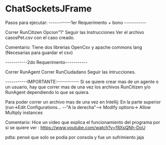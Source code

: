 # ChatSocketsJFrame

Pasos para ejecutar:
-----------1er Requerimento + bono -----------

Correr RunCitizen
Opcion"1"
Seguir las Instrucciones
Ver el archivo casosPet.csv con el caso creado.

Comentario: Tiene dos librerias OpenCsv y apache commons lang (Necesarias para guardar el csv)

-----------2do Requerimento-----------

Correr RunAgent
Correr RunCiudadano
Seguir las intrucciones.

-----------IMPORTANTE:-----------
Si se quiere crear mas de un agente o un usuario, hay que correr mas de una vez los archivos RunCitizen y/o RunAgent dependiendo lo que se quiera.

Para poder correr un archivo mas de una vez en Intellij: En la parte superior (run->Edit Configurations... --"A la derecha"--> Modify options-> Allow Multiply instances

Comentario: Hice un video que explica el funcionamiento del programa por si se quiere ver : https://www.youtube.com/watch?v=f8XsQNh-DoU

pdta: pensé que solo se podía por consola y fue un sufrimiento jaja

